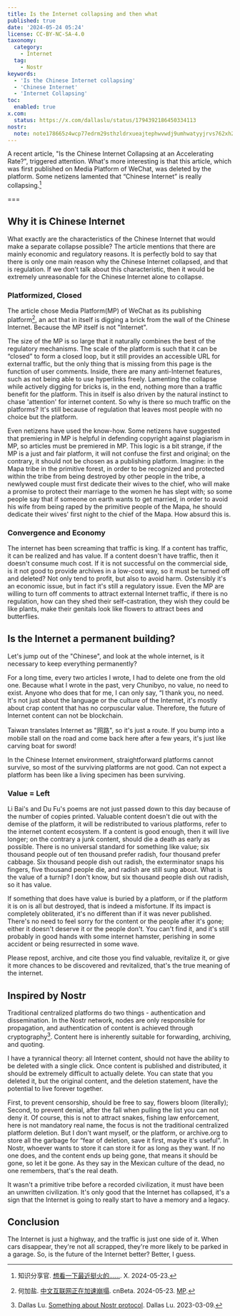 ```yaml
---
title: Is the Internet collapsing and then what
published: true
date: '2024-05-24 05:24'
license: CC-BY-NC-SA-4.0
taxonomy:
  category:
    - Internet
  tag:
    - Nostr
keywords:
  - 'Is the Chinese Internet collapsing'
  - 'Chinese Internet'
  - 'Internet Collapsing'
toc:
  enabled: true
x.com:
  status: https://x.com/dallaslu/status/1794392186450334113
nostr:
  note: note178665z4wcp77edrm29sthzldrxueajtephwvwdj9umhwatyyjrvs762xh2
---
```


A recent article, "Is the Chinese Internet Collapsing at an Accelerating Rate?",  triggered attention. What's more interesting is that this article, which was first published on Media Platform of WeChat, was deleted by the platform. Some netizens lamented that “Chinese Internet” is really collapsing.[^knowledgefxg]

===

## Why it is Chinese Internet

What exactly are the characteristics of the Chinese Internet that would make a separate collapse possible? The article mentions that there are mainly economic and regulatory reasons. It is perfectly bold to say that there is only one main reason why the Chinese Internet collapsed, and that is regulation. If we don't talk about this characteristic, then it would be extremely unreasonable for the Chinese Internet alone to collapse.

### Platformized, Closed

The article chose Media Platform(MP) of WeChat as its publishing platform[^hejiayan], an act that in itself is digging a brick from the wall of the Chinese Internet. Because the MP itself is not "Internet".

The size of the MP is so large that it naturally combines the best of the regulatory mechanisms. The scale of the platform is such that it can be “closed” to form a closed loop, but it still provides an accessible URL for external traffic, but the only thing that is missing from this page is the function of user comments. Inside, there are many anti-Internet features, such as not being able to use hyperlinks freely. Lamenting the collapse while actively digging for bricks is, in the end, nothing more than a traffic benefit for the platform. This in itself is also driven by the natural instinct to chase 'attention' for internet content. So why is there so much traffic on the platforms? It's still because of regulation that leaves most people with no choice but the platform.

Even netizens have used the know-how. Some netizens have suggested that premiering in MP is helpful in defending copyright against plagiarism in MP, so articles must be premiered in MP. This logic is a bit strange, if the MP is a just and fair platform, it will not confuse the first and original; on the contrary, it should not be chosen as a publishing platform. Imagine: in the Mapa tribe in the primitive forest, in order to be recognized and protected within the tribe from being destroyed by other people in the tribe, a newlywed couple must first dedicate their wives to the chief, who will make a promise to protect their marriage to the women he has slept with; so some people say that if someone on earth wants to get married, in order to avoid his wife from being raped by the primitive people of the Mapa, he should dedicate their wives' first night to the chief of the Mapa. How absurd this is.

### Convergence and Economy

The internet has been screaming that traffic is king. If a content has traffic, it can be realized and has value. If a content doesn't have traffic, then it doesn't consume much cost. If it is not successful on the commercial side, is it not good to provide archives in a low-cost way, so it must be turned off and deleted? Not only tend to profit, but also to avoid harm. Ostensibly it's an economic issue, but in fact it's still a regulatory issue. Even the MP are willing to turn off comments to attract external Internet traffic, if there is no regulation, how can they shed their self-castration, they wish they could be like plants, make their genitals look like flowers to attract bees and butterflies.

## Is the Internet a permanent building?

Let's jump out of the "Chinese", and look at the whole internet, is it necessary to keep everything permanently?

For a long time, every two articles I wrote, I had to delete one from the old one. Because what I wrote in the past, very Chunibyo, no value, no need to exist. Anyone who does that for me, I can only say, “I thank you, no need. It's not just about the language or the culture of the Internet, it's mostly about crap content that has no corpuscular value. Therefore, the future of Internet content can not be blockchain.

Taiwan translates Internet as "网路", so it's just a route. If you bump into a mobile stall on the road and come back here after a few years, it's just like carving boat for sword!

In the Chinese Internet environment, straightforward platforms cannot survive, so most of the surviving platforms are not good. Can not expect a platform has been like a living specimen has been surviving.

### Value = Left

Li Bai's and Du Fu's poems are not just passed down to this day because of the number of copies printed. Valuable content doesn't die out with the demise of the platform, it will be redistributed to various platforms, refer to the internet content ecosystem. If a content is good enough, then it will live longer; on the contrary a junk content, should die a death as early as possible. There is no universal standard for something like value; six thousand people out of ten thousand prefer radish, four thousand prefer cabbage. Six thousand people dish out radish, the exterminator snaps his fingers, five thousand people die, and radish are still sung about. What is the value of a turnip? I don't know, but six thousand people dish out radish, so it has value.

If something that does have value is buried by a platform, or if the platform it is on is all but destroyed, that is indeed a misfortune. If its impact is completely obliterated, it's no different than if it was never published. There's no need to feel sorry for the content or the people after it's gone; either it doesn't deserve it or the people don't. You can't find it, and it's still probably in good hands with some internet hamster, perishing in some accident or being resurrected in some wave.

Please repost, archive, and cite those you find valuable, revitalize it, or give it more chances to be discovered and revitalized, that's the true meaning of the internet.

## Inspired by Nostr

Traditional centralized platforms do two things - authentication and dissemination. In the Nostr network, nodes are only responsible for propagation, and authentication of content is achieved through cryptography[^something-about-nostr-protocol]. Content here is inherently suitable for forwarding, archiving, and quoting.

I have a tyrannical theory: all Internet content, should not have the ability to be deleted with a single click. Once content is published and distributed, it should be extremely difficult to actually delete. You can state that you deleted it, but the original content, and the deletion statement, have the potential to live forever together.

First, to prevent censorship, should be free to say, flowers bloom (literally); Second, to prevent denial, after the fall when pulling the list you can not deny it. Of course, this is not to attract snakes, fishing law enforcement, here is not mandatory real name, the focus is not the traditional centralized platform deletion. But I don't want myself, or the platform, or archive.org to store all the garbage for “fear of deletion, save it first, maybe it's useful”. In Nostr, whoever wants to store it can store it for as long as they want. If no one does, and the content ends up being gone, that means it should be gone, so let it be gone. As they say in the Mexican culture of the dead, no one remembers, that's the real death.

It wasn't a primitive tribe before a recorded civilization, it must have been an unwritten civilization. It's only good that the Internet has collapsed, it's a sign that the Internet is going to really start to have a memory and a legacy.

## Conclusion

The Internet is just a highway, and the traffic is just one side of it. When cars disappear, they're not all scrapped, they're more likely to be parked in a garage. So, is the future of the Internet better? Better, I guess.

[^knowledgefxg]: 知识分享官. [想看一下最近挺火的……](https://x.com/knowledgefxg/status/1793574554130096171). X. 2024-05-23.
[^hejiayan]: 何加盐. [中文互联网正在加速崩塌](https://www.cnbeta.com.tw/articles/tech/1431972.htm). cnBeta. 2024-05-23. [MP](https://mp.weixin.qq.com/s/afg3zHPpEyRzSfOR1Aeh3w).
[^something-about-nostr-protocol]: Dallas Lu. [Something about Nostr protocol](https://dallas.lu/something-about-nostr-protocol/). Dallas Lu. 2023-03-09.
